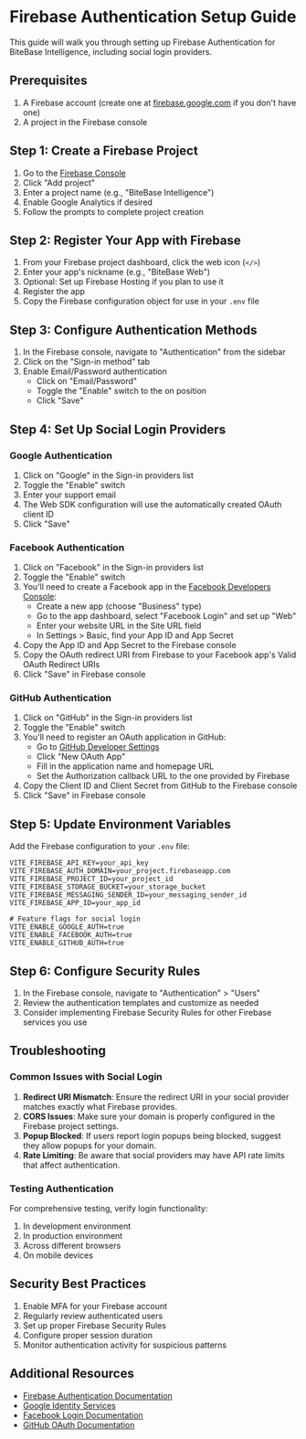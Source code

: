 # Firebase Authentication Setup Guide

This guide will walk you through setting up Firebase Authentication for BiteBase Intelligence, including social login providers.

## Prerequisites

1. A Firebase account (create one at [firebase.google.com](https://firebase.google.com) if you don't have one)
2. A project in the Firebase console

## Step 1: Create a Firebase Project

1. Go to the [Firebase Console](https://console.firebase.google.com/)
2. Click "Add project"
3. Enter a project name (e.g., "BiteBase Intelligence")
4. Enable Google Analytics if desired
5. Follow the prompts to complete project creation

## Step 2: Register Your App with Firebase

1. From your Firebase project dashboard, click the web icon (`</>`)
2. Enter your app's nickname (e.g., "BiteBase Web")
3. Optional: Set up Firebase Hosting if you plan to use it
4. Register the app
5. Copy the Firebase configuration object for use in your `.env` file

## Step 3: Configure Authentication Methods

1. In the Firebase console, navigate to "Authentication" from the sidebar
2. Click on the "Sign-in method" tab
3. Enable Email/Password authentication
   - Click on "Email/Password"
   - Toggle the "Enable" switch to the on position
   - Click "Save"

## Step 4: Set Up Social Login Providers

### Google Authentication

1. Click on "Google" in the Sign-in providers list
2. Toggle the "Enable" switch
3. Enter your support email
4. The Web SDK configuration will use the automatically created OAuth client ID
5. Click "Save"

### Facebook Authentication

1. Click on "Facebook" in the Sign-in providers list
2. Toggle the "Enable" switch
3. You'll need to create a Facebook app in the [Facebook Developers Console](https://developers.facebook.com/):
   - Create a new app (choose "Business" type)
   - Go to the app dashboard, select "Facebook Login" and set up "Web"
   - Enter your website URL in the Site URL field
   - In Settings > Basic, find your App ID and App Secret
4. Copy the App ID and App Secret to the Firebase console
5. Copy the OAuth redirect URI from Firebase to your Facebook app's Valid OAuth Redirect URIs
6. Click "Save" in Firebase console

### GitHub Authentication

1. Click on "GitHub" in the Sign-in providers list
2. Toggle the "Enable" switch
3. You'll need to register an OAuth application in GitHub:
   - Go to [GitHub Developer Settings](https://github.com/settings/developers)
   - Click "New OAuth App"
   - Fill in the application name and homepage URL
   - Set the Authorization callback URL to the one provided by Firebase
4. Copy the Client ID and Client Secret from GitHub to the Firebase console
5. Click "Save" in Firebase console

## Step 5: Update Environment Variables

Add the Firebase configuration to your `.env` file:

```
VITE_FIREBASE_API_KEY=your_api_key
VITE_FIREBASE_AUTH_DOMAIN=your_project.firebaseapp.com
VITE_FIREBASE_PROJECT_ID=your_project_id
VITE_FIREBASE_STORAGE_BUCKET=your_storage_bucket
VITE_FIREBASE_MESSAGING_SENDER_ID=your_messaging_sender_id
VITE_FIREBASE_APP_ID=your_app_id

# Feature flags for social login
VITE_ENABLE_GOOGLE_AUTH=true
VITE_ENABLE_FACEBOOK_AUTH=true
VITE_ENABLE_GITHUB_AUTH=true
```

## Step 6: Configure Security Rules

1. In the Firebase console, navigate to "Authentication" > "Users"
2. Review the authentication templates and customize as needed
3. Consider implementing Firebase Security Rules for other Firebase services you use

## Troubleshooting

### Common Issues with Social Login

1. **Redirect URI Mismatch**: Ensure the redirect URI in your social provider matches exactly what Firebase provides.
2. **CORS Issues**: Make sure your domain is properly configured in the Firebase project settings.
3. **Popup Blocked**: If users report login popups being blocked, suggest they allow popups for your domain.
4. **Rate Limiting**: Be aware that social providers may have API rate limits that affect authentication.

### Testing Authentication

For comprehensive testing, verify login functionality:
1. In development environment
2. In production environment
3. Across different browsers
4. On mobile devices

## Security Best Practices

1. Enable MFA for your Firebase account
2. Regularly review authenticated users
3. Set up proper Firebase Security Rules
4. Configure proper session duration
5. Monitor authentication activity for suspicious patterns

## Additional Resources

- [Firebase Authentication Documentation](https://firebase.google.com/docs/auth)
- [Google Identity Services](https://developers.google.com/identity)
- [Facebook Login Documentation](https://developers.facebook.com/docs/facebook-login)
- [GitHub OAuth Documentation](https://docs.github.com/en/developers/apps/building-oauth-apps) 